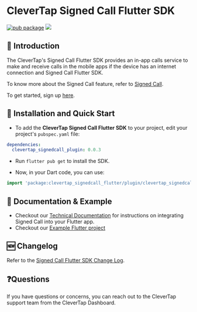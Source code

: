 # CleverTap Signed Call Flutter SDK
[![pub package](https://img.shields.io/pub/v/clevertap_signedcall_flutter.svg)](https://pub.dartlang.org/packages/clevertap_signedcall_flutter)
<a href="https://github.com/CleverTap/clevertap-signedcall-flutter-sdk/releases">
<img src="https://img.shields.io/github/v/release/CleverTap/clevertap-signedcall-flutter-sdk.svg" />
</a>

## 👋 Introduction
The CleverTap's Signed Call Flutter SDK provides an in-app calls service to make and receive calls in the mobile apps if the device has an internet connection and Signed Call Flutter SDK.

To know more about the Signed Call feature, refer to [Signed Call](https://docs.clevertap.com/docs/signed-call).

To get started, sign up [here](https://clevertap.com/live-product-demo/).

## 🚀 Installation and Quick Start

- To add the **CleverTap Signed Call Flutter SDK** to your project, edit your project's `pubspec.yaml` file:

```yaml
dependencies:
  clevertap_signedcall_plugin: 0.0.3
```

- Run `flutter pub get` to install the SDK.

- Now, in your Dart code, you can use:

```dart
import 'package:clevertap_signedcall_flutter/plugin/clevertap_signedcall_flutter.dart';
```

## 📑 Documentation & Example

- Checkout our [Technical Documentation](https://developer.clevertap.com/docs/signed-call-flutter-sdk) for instructions on integrating Signed Call into your Flutter app.
- Checkout our [Example Flutter project](./example)

## 🆕 Changelog

Refer to the [Signed Call Flutter SDK Change Log](./CHANGELOG.md).

## ❓Questions

If you have questions or concerns, you can reach out to the CleverTap support team from the CleverTap Dashboard.

